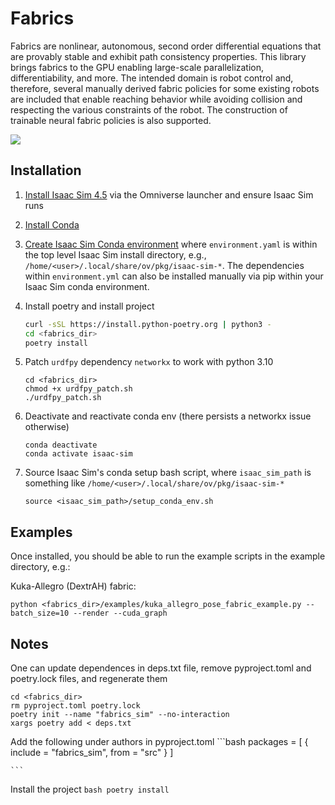# Fabrics

Fabrics are nonlinear, autonomous, second order differential equations that are provably stable and exhibit path consistency properties. This library brings fabrics to the GPU enabling large-scale parallelization, differentiability, and more. The intended domain is robot control and, therefore, several manually derived fabric policies for some existing robots are included that enable reaching behavior while avoiding collision and respecting the various constraints of the robot. The construction of trainable neural fabric policies is also supported.

![](./docs/img/gifs/fabrics_collage.gif)

[comment]: < See the documentation for a complete description, [Fabrics Sim Documentation](https://srl.gitlab-master-pages.nvidia.com/fabrics_sim/).>

## Installation
1. [Install Isaac Sim 4.5](https://docs.omniverse.nvidia.com/isaacsim/latest/installation/install_workstation.html) via the Omniverse launcher and ensure Isaac Sim runs 

2. [Install Conda](https://docs.conda.io/projects/conda/en/latest/user-guide/install/linux.html)

3. [Create Isaac Sim Conda environment](https://docs.omniverse.nvidia.com/isaacsim/latest/installation/install_python.html#advanced-running-with-anaconda) where `environment.yaml` is within the top level Isaac Sim install directory, e.g., `/home/<user>/.local/share/ov/pkg/isaac-sim-*`. The dependencies within `environment.yml` can also be installed manually via pip within your Isaac Sim conda environment.

4. Install poetry and install project
    ```bash
    curl -sSL https://install.python-poetry.org | python3 -
    cd <fabrics_dir>
    poetry install
    ```

5. Patch `urdfpy` dependency `networkx` to work with python 3.10

       cd <fabrics_dir>
       chmod +x urdfpy_patch.sh
       ./urdfpy_patch.sh

6. Deactivate and reactivate conda env (there persists a networkx issue otherwise)

       conda deactivate
       conda activate isaac-sim

7. Source Isaac Sim's conda setup bash script, where `isaac_sim_path` is something like `/home/<user>/.local/share/ov/pkg/isaac-sim-*`

       source <isaac_sim_path>/setup_conda_env.sh



## Examples
Once installed, you should be able to run the example scripts in the example directory, e.g.:

Kuka-Allegro (DextrAH) fabric:

    python <fabrics_dir>/examples/kuka_allegro_pose_fabric_example.py --batch_size=10 --render --cuda_graph

## Notes
One can update dependences in deps.txt file, remove pyproject.toml and poetry.lock files, and regenerate them

    cd <fabrics_dir>
    rm pyproject.toml poetry.lock
    poetry init --name "fabrics_sim" --no-interaction
    xargs poetry add < deps.txt

Add the following under authors in pyproject.toml
    ```bash
    packages = [ 
    { include = "fabrics_sim", from = "src" }
    ]

    ```

Install the project
    ```bash
    poetry install
    ```
